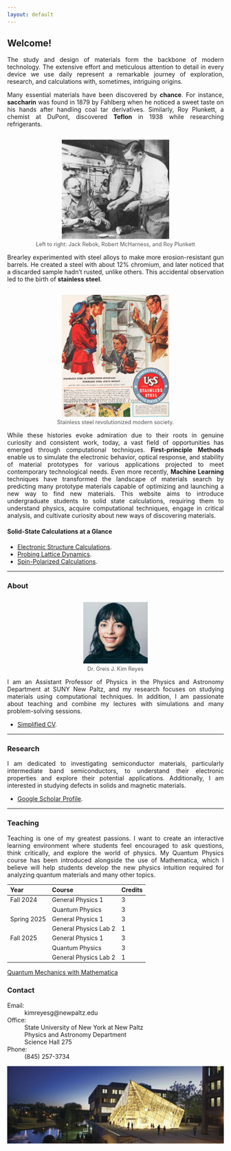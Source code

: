 ```yaml
---
layout: default
---
```


## Welcome!

<div style="text-align: justify;">
<p>The study and design of materials form the backbone of modern technology. The extensive effort and meticulous attention to detail in every device we use daily represent a remarkable journey of exploration, research, and calculations with, sometimes, intriguing origins.</p>

<p>Many essential materials have been discovered by <b>chance</b>. For instance, <b>saccharin</b> was found in 1879 by Fahlberg when he noticed a sweet taste on his hands after handling coal tar derivatives. Similarly, Roy Plunkett, a chemist at DuPont, discovered <b>Teflon</b> in 1938 while researching refrigerants.</p>

<p align="center" style="margin-top:2em;">
  <img src="plunkett_2.jpg" alt="Left to right: Jack Rebok, Robert McHarness, and Roy Plunkett" style="100%; max-width: 250px; height: auto;">
  <br>
  <span style="font-size: 0.9em; color: #555;">Left to right: Jack Rebok, Robert McHarness, and Roy Plunkett</span>
</p>



<p>Brearley experimented with steel alloys to make more erosion-resistant gun barrels. He created a steel with about 12% chromium, and later noticed that a discarded sample hadn’t rusted, unlike others. This accidental observation led to the birth of <b>stainless steel</b>.</p>

        
<p align="center" style="margin-top:2em;">
  <img src="./stainless.png" alt="Stainless Steel" style="100%; max-width: 250px; height: auto;">
  <br>
  <span style="font-size: 0.9em; color: #555;">Stainless steel revolutionized modern society.</span>
</p>





 <p>While these histories evoke admiration due to their roots in genuine curiosity and consistent work, today, a vast field of opportunities has emerged through computational techniques. <b>First-principle Methods</b> enable us to simulate the electronic behavior, optical response, and stability of material prototypes for various applications projected to meet contemporary technological needs. Even more recently, <b>Machine Learning</b> techniques have transformed the landscape of materials search by predicting many prototype materials capable of optimizing and launching a new way to find new materials. This website aims to introduce undergraduate students to solid state calculations, requiring them to understand physics, acquire computational techniques, engage in critical analysis, and cultivate curiosity about new ways of discovering materials.</p>
 
</div>


#### Solid-State Calculations at a Glance

* [Electronic Structure Calculations](./electronic-structure.md).
* [Probing Lattice Dynamics](./phonons.md).
* [Spin-Polarized Calculations](./spin-polarized.md).


* * *

### About

<p align="center" style="margin-top:2em;">
  <img src="./portrait2.jpg" alt="Kim" width="150">
  <br>
  <span style="font-size: 0.9em; color: #555;">Dr. Greis J. Kim Reyes</span>
</p>

<div style="text-align: justify;">  
<p>
I am an Assistant Professor of Physics in the Physics and Astronomy Department at SUNY New Paltz, and my research focuses on studying materials using computational techniques. In addition, I am passionate about teaching and combine my lectures with simulations and many problem-solving sessions.</p>
</div>


* [Simplified CV](./cv.md).




* * *

### Research

<div style="text-align: justify;">
<p>I am dedicated to investigating semiconductor materials, particularly intermediate band semiconductors, to understand their electronic properties and explore their potential applications. Additionally, I am interested in studying defects in solids and magnetic materials.</p>
</div>

* [Google Scholar Profile](https://scholar.google.com/citations?user=R3wN1y8AAAAJ&hl=en).

* * *

### Teaching


<div style="text-align: justify;">
<p>Teaching is one of my greatest passions. I want to create an interactive learning environment where students feel encouraged to ask questions, think critically, and explore the world of physics. My Quantum Physics course has been introduced alongside the use of Mathematica, which I believe will help students develop the new physics intuition required for analyzing quantum materials and many other topics.</p>
</div>



| Year        | Course         | Credits |
|:-------------|:------------------|:------|
| Fall 2024    | General Physics 1 | 3     |
|              | Quantum Physics   | 3     |
| Spring 2025  | General Physics 1 | 3     |
|              | General Physics Lab 2 | 1 |
| Fall 2025    | General Physics 1 | 3     |
|              | Quantum Physics   | 3     |
|              | General Physics Lab 2 | 1 |

<a href="https://github.com/kimreyesg/Quantum-Mechanics-with-Mathematica" target="_blank">Quantum Mechanics with Mathematica</a>


### Contact
<dl>
<dt>Email:</dt>
<dd>kimreyesg@newpaltz.edu</dd>
<dt>Office:</dt>
<dd>State University of New York at New Paltz</dd>
<dd>Physics and Astronomy Department</dd>
<dd>Science Hall 275</dd>
<dt>Phone:</dt>
<dd>(845) 257-3734</dd>
</dl>
<div style="text-align: center;">
<img src="./NewPaltz-night-slider.jpg" alt="SUNY New Paltz" style="width: 600px; height: auto;">
</div>
